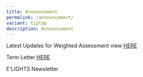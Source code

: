 ```yaml
---
title: Announcement
permalink: /announcement/
variant: tiptap
description: Announcement
---
```

<p>Latest Updates for Weighted Assessment view <a href="/overview/" rel="noopener nofollow" target="_blank">HERE</a>
</p>
<p>Term Letter <a href="/term-letter/" rel="noopener nofollow" target="_blank">HERE</a>
</p>
<p>E'LIGHTS Newsletter</p>